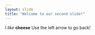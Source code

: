 ```yaml
---
layout: slide
title: "Welcome to our second slide!"
---
```

I *like* **cheese**
Use the left arrow to go back!
